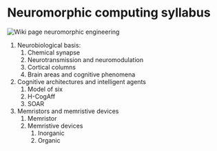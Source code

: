 # Neuromorphic computing syllabus

![Wiki page neuromorphic engineering](https://en.wikipedia.org/wiki/Neuromorphic_engineering)

1. Neurobiological basis:
   1. Chemical synapse 
   1. Neurotransmission and neuromodulation
   1. Cortical columns
   1. Brain areas and cognitive phenomena
1. Cognitive architectures and intelligent agents
   1. Model of six
   1. H-CogAff
   1. SOAR
1. Memristors and memristive devices
   1. Memristor
   1. Memristive devices
	  1. Inorganic 
	  1. Organic
